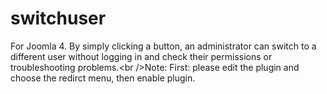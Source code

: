 # switchuser
For Joomla 4. By simply clicking a button, an administrator can switch to a different user without logging in and check their permissions or troubleshooting problems.&lt;br />Note: First: please edit the plugin and choose the redirct menu, then enable plugin.
